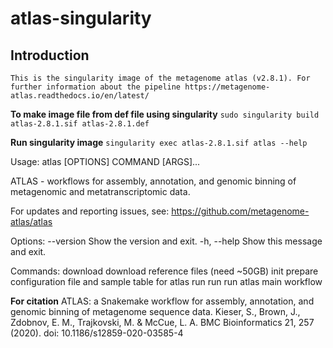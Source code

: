 # atlas-singularity
<p align="justify">

## Introduction
    This is the singularity image of the metagenome atlas (v2.8.1). For further information about the pipeline https://metagenome-atlas.readthedocs.io/en/latest/

**To make image file from def file using singularity**
`sudo singularity build atlas-2.8.1.sif atlas-2.8.1.def`

**Run singularity image**
`singularity exec atlas-2.8.1.sif atlas --help`

Usage: atlas [OPTIONS] COMMAND [ARGS]...

  ATLAS - workflows for assembly, annotation, and genomic binning of
  metagenomic and metatranscriptomic data.

  For updates and reporting issues, see: https://github.com/metagenome-atlas/atlas

Options:
  --version   Show the version and exit.
  -h, --help  Show this message and exit.

Commands:
  download  download reference files (need ~50GB)
  init      prepare configuration file and sample table for atlas run
  run       run atlas main workflow

**For citation**
ATLAS: a Snakemake workflow for assembly, annotation, and genomic binning of metagenome sequence data. Kieser, S., Brown, J., Zdobnov, E. M., Trajkovski, M. & McCue, L. A. BMC Bioinformatics 21, 257 (2020). doi: 10.1186/s12859-020-03585-4
